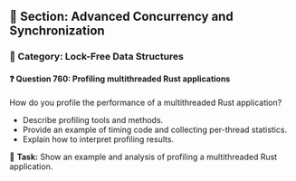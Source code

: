 ## 📘 Section: Advanced Concurrency and Synchronization
### 🔹 Category: Lock-Free Data Structures
#### ❓ Question 760: Profiling multithreaded Rust applications

How do you profile the performance of a multithreaded Rust application?

- Describe profiling tools and methods.
- Provide an example of timing code and collecting per-thread statistics.
- Explain how to interpret profiling results.

🔧 **Task:** Show an example and analysis of profiling a multithreaded Rust application.

